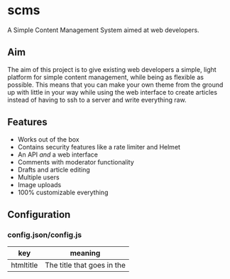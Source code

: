 # scms
A Simple Content Management System aimed at web developers.

## Aim
The aim of this project is to give existing web developers a simple, light platform for simple content management, while being as flexible as possible. This means that you can make your own theme from the ground up with little in your way while using the web interface to create articles instead of having to ssh to a server and write everything raw.

## Features

* Works out of the box
* Contains security features like a rate limiter and Helmet
* An API *and* a web interface
* Comments with moderator functionality
* Drafts and article editing
* Multiple users
* Image uploads
* 100% customizable everything

## Configuration

### config.json/config.js
| key | meaning |
| --- | --- |
| htmltitle | The title that goes in the <title> element on the main pages |
| saltrounds | A [bcrypt](https://npmjs.com/bcrypt) option; bcrypt is used for the user interface |
| secret | ^ |
| port | The port that the service runs on. If you aren't using a reverse proxy, then set this value to `80` |
| https | An **optional** object that has three values: key, cert, and port. The port is the port that the https server should listen on (`443` for a normal https server), and the key and cert should be the path to the key and cert files of the https certificate |

### Templates
The templates, in the `src/templates` folder, are created to be easy and simple to configure. They use [ejs](https://ejs.co) templates; here is what is exposed:

* `articles` - An array consisting of objects with the following properties:

| key | menaing |
| --- | --- |
| id | The article id |
| date | A date string (javascript `Date().toDateString()`) that shows when the article was written |
| title | The title of the article |
| author | The person who wrote the article |
| article | The *raw* text for the article |
| rendered | The *rendered* HTML for the article |
| markdown | A number; 0 means that the article is raw HTML, 1 means it uses markdown |
* `htmltitle` - The title of the scms

### serving static files
You can place any file in the `src/static` folder to have it display on the website. For example, if you put `about.html` in the static folder, it will show as `<domain>/about.html` on your website.

You can also use the web interface to upload images, which will show in the `src/static/images` folder, and will show up on your site as `<domain>/images/<image file>`. You can then include these images in your articles.

## Setup
To set this up, follow these simple steps:

```
$ git clone https://github.com/vityavv/scms.git
$ cd scms/src
$ cp sample-config.json config.json
```

Tada! Now that you are set up with the basics, move on to usage to see how it works.

## Usage

### Managing users
You can manage users by running `node cli.js` in the `src/` folder. I think that the help page is pretty self-explanatory.

### Running the service
```
$ # Go to the src/ folder
$ node index.js
```
tada! If you use the default config, you can go to `localhost:8080` to view the thing

### Running the service in production

While scms already has methods in place for running the app in production, it is recommended that you use a reverse proxy to handle things. This makes your application *much safer*. I recommend [nginx](https://www.nginx.com/) for your reverse proxy because it is very fast and relatively easy to configure and use. There are some guides on how to configure nginx to be a reverse proxy for a node.js application online, like [this one](https://medium.com/@utkarsh_verma/configure-nginx-as-a-web-server-and-reverse-proxy-for-nodejs-application-on-aws-ubuntu-16-04-server-872922e21d38).

### Using the web interface
You can go to `<domain>/app/login.html` (where `<domain>` is the domain you are running it on) to log in (provided you set up a user, see `Managing users`) and then `<domain>/app/dashboard.html` to make, edit, and delete them

### Using the API

#### Getting articles

| Request verb | Path | Use |
| --- | --- | --- |
| GET | `/api/article/:id` | will get a specific article, where `:id` is replaced with the ID of the article |
| GET | `/api/articles/:num?` | will get any number of the most recent articles (put into an array), where `:num?` is an optional property denotating how many articles to fetch---in absence of this property, all articles are fetched |

A single article will look something like this:

```json
{
	"id": 4,
	"date": 17772,
	"title": "Testing out the API!",
	"author": "George Georginson",
	"article": "Wow, look at me! Testing the api out like I am! Let's try some...\n\n### Markdown!",
	"rendered": "<p>Wow, look at me! Testing the api out like I am! Let&#39;s try some...</p>\n<h3 id=\"markdown-\">Markdown!</h3>\n<p>damn I hope it worked lol</p>\n",
	"markdown": 1
}
```

The only things of note here are the date, which is simply the number of days since the epoch that the article was written, and the markdown property, which reffers to whether the article is markdown or not. In the event that the article is not markdown, the rendered property and article property will have the same value.

#### Inserting, deleting, and editing articles

**All of these methods** must have a valid [basic Authorization header](https://developer.mozilla.org/en-US/docs/Web/HTTP/Headers/Authorization) with the username and password of the person inserting, deleting, and editing articles.

| Request verb | Path | Use |
| --- | --- | --- |
| POST | `/api/insert` | Use with a JSON body (and a `Content-Type` header set to `application/json`. The JSON body must contain the keys `title` and `article` with the values of... well... the title and article of the article you're inserting. You may also add an optional `markdown` property which should be truthy if `article` is written in markdown. You may also add an optional `published` property which should be truthy if the article should be published immediatelyOnce the article is inserted into the database, it will be returned to you in JSON form as if you had requested it with the methods above |
| DELETE | `/api/delete/:id` | will delete a specific article, where `:id` is replaced with the ID of the article you want to delete. Will respond with `"Successfully Deleted."` upon success. |
| PUT | `/edit/:id` | Use in the same manner as `/api/insert` except with no `markdown` key (the `markdown` property will be the same as when the article was inserted) and with `:id` in the URL replaced with the `id` of the article you want to edit. Will respond with `"Successfully Edited."` upon success. |
